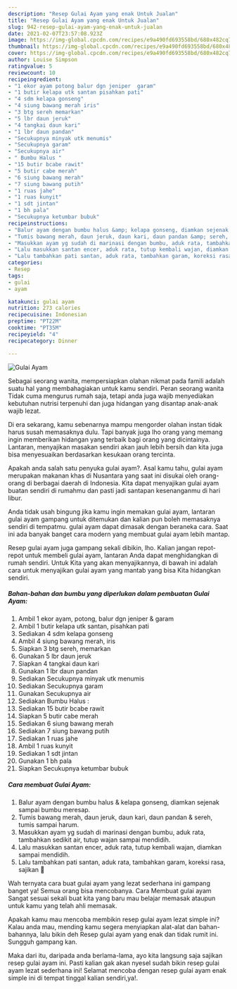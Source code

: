 ```yaml
---
description: "Resep Gulai Ayam yang enak Untuk Jualan"
title: "Resep Gulai Ayam yang enak Untuk Jualan"
slug: 942-resep-gulai-ayam-yang-enak-untuk-jualan
date: 2021-02-07T23:57:08.923Z
image: https://img-global.cpcdn.com/recipes/e9a490fd693558bd/680x482cq70/gulai-ayam-foto-resep-utama.jpg
thumbnail: https://img-global.cpcdn.com/recipes/e9a490fd693558bd/680x482cq70/gulai-ayam-foto-resep-utama.jpg
cover: https://img-global.cpcdn.com/recipes/e9a490fd693558bd/680x482cq70/gulai-ayam-foto-resep-utama.jpg
author: Louise Simpson
ratingvalue: 5
reviewcount: 10
recipeingredient:
- "1 ekor ayam potong balur dgn jeniper  garam"
- "1 butir kelapa utk santan pisahkan pati"
- "4 sdm kelapa gonseng"
- "4 siung bawang merah iris"
- "3 btg sereh memarkan"
- "5 lbr daun jeruk"
- "4 tangkai daun kari"
- "1 lbr daun pandan"
- "Secukupnya minyak utk menumis"
- "Secukupnya garam"
- "Secukupnya air"
- " Bumbu Halus "
- "15 butir bcabe rawit"
- "5 butir cabe merah"
- "6 siung bawang merah"
- "7 siung bawang putih"
- "1 ruas jahe"
- "1 ruas kunyit"
- "1 sdt jintan"
- "1 bh pala"
- "Secukupnya ketumbar bubuk"
recipeinstructions:
- "Balur ayam dengan bumbu halus &amp; kelapa gonseng, diamkan sejenak sampai bumbu meresap."
- "Tumis bawang merah, daun jeruk, daun kari, daun pandan &amp; sereh, tumis sampai harum."
- "Masukkan ayam yg sudah di marinasi dengan bumbu, aduk rata, tambahkan sedikit air, tutup wajan sampai mendidih."
- "Lalu masukkan santan encer, aduk rata, tutup kembali wajan, diamkan sampai mendidih."
- "Lalu tambahkan pati santan, aduk rata, tambahkan garam, koreksi rasa, sajikan 🤤"
categories:
- Resep
tags:
- gulai
- ayam

katakunci: gulai ayam 
nutrition: 273 calories
recipecuisine: Indonesian
preptime: "PT22M"
cooktime: "PT35M"
recipeyield: "4"
recipecategory: Dinner

---
```



![Gulai Ayam](https://img-global.cpcdn.com/recipes/e9a490fd693558bd/680x482cq70/gulai-ayam-foto-resep-utama.jpg)

Sebagai seorang wanita, mempersiapkan olahan nikmat pada famili adalah suatu hal yang membahagiakan untuk kamu sendiri. Peran seorang  wanita Tidak cuma mengurus rumah saja, tetapi anda juga wajib menyediakan kebutuhan nutrisi terpenuhi dan juga hidangan yang disantap anak-anak wajib lezat.

Di era  sekarang, kamu sebenarnya mampu mengorder olahan instan tidak harus susah memasaknya dulu. Tapi banyak juga lho orang yang memang ingin memberikan hidangan yang terbaik bagi orang yang dicintainya. Lantaran, menyajikan masakan sendiri akan jauh lebih bersih dan kita juga bisa menyesuaikan berdasarkan kesukaan orang tercinta. 



Apakah anda salah satu penyuka gulai ayam?. Asal kamu tahu, gulai ayam merupakan makanan khas di Nusantara yang saat ini disukai oleh orang-orang di berbagai daerah di Indonesia. Kita dapat menyajikan gulai ayam buatan sendiri di rumahmu dan pasti jadi santapan kesenanganmu di hari libur.

Anda tidak usah bingung jika kamu ingin memakan gulai ayam, lantaran gulai ayam gampang untuk ditemukan dan kalian pun boleh memasaknya sendiri di tempatmu. gulai ayam dapat dimasak dengan beraneka cara. Saat ini ada banyak banget cara modern yang membuat gulai ayam lebih mantap.

Resep gulai ayam juga gampang sekali dibikin, lho. Kalian jangan repot-repot untuk membeli gulai ayam, lantaran Anda dapat menghidangkan di rumah sendiri. Untuk Kita yang akan menyajikannya, di bawah ini adalah cara untuk menyajikan gulai ayam yang mantab yang bisa Kita hidangkan sendiri.

<!--inarticleads1-->

##### Bahan-bahan dan bumbu yang diperlukan dalam pembuatan Gulai Ayam:

1. Ambil 1 ekor ayam, potong, balur dgn jeniper &amp; garam
1. Ambil 1 butir kelapa utk santan, pisahkan pati
1. Sediakan 4 sdm kelapa gonseng
1. Ambil 4 siung bawang merah, iris
1. Siapkan 3 btg sereh, memarkan
1. Gunakan 5 lbr daun jeruk
1. Siapkan 4 tangkai daun kari
1. Gunakan 1 lbr daun pandan
1. Sediakan Secukupnya minyak utk menumis
1. Sediakan Secukupnya garam
1. Gunakan Secukupnya air
1. Sediakan  Bumbu Halus :
1. Sediakan 15 butir bcabe rawit
1. Siapkan 5 butir cabe merah
1. Sediakan 6 siung bawang merah
1. Sediakan 7 siung bawang putih
1. Sediakan 1 ruas jahe
1. Ambil 1 ruas kunyit
1. Sediakan 1 sdt jintan
1. Gunakan 1 bh pala
1. Siapkan Secukupnya ketumbar bubuk




<!--inarticleads2-->

##### Cara membuat Gulai Ayam:

1. Balur ayam dengan bumbu halus &amp; kelapa gonseng, diamkan sejenak sampai bumbu meresap.
1. Tumis bawang merah, daun jeruk, daun kari, daun pandan &amp; sereh, tumis sampai harum.
1. Masukkan ayam yg sudah di marinasi dengan bumbu, aduk rata, tambahkan sedikit air, tutup wajan sampai mendidih.
1. Lalu masukkan santan encer, aduk rata, tutup kembali wajan, diamkan sampai mendidih.
1. Lalu tambahkan pati santan, aduk rata, tambahkan garam, koreksi rasa, sajikan 🤤




Wah ternyata cara buat gulai ayam yang lezat sederhana ini gampang banget ya! Semua orang bisa mencobanya. Cara Membuat gulai ayam Sangat sesuai sekali buat kita yang baru mau belajar memasak ataupun untuk kamu yang telah ahli memasak.

Apakah kamu mau mencoba membikin resep gulai ayam lezat simple ini? Kalau anda mau, mending kamu segera menyiapkan alat-alat dan bahan-bahannya, lalu bikin deh Resep gulai ayam yang enak dan tidak rumit ini. Sungguh gampang kan. 

Maka dari itu, daripada anda berlama-lama, ayo kita langsung saja sajikan resep gulai ayam ini. Pasti kalian gak akan nyesel sudah bikin resep gulai ayam lezat sederhana ini! Selamat mencoba dengan resep gulai ayam enak simple ini di tempat tinggal kalian sendiri,ya!.


